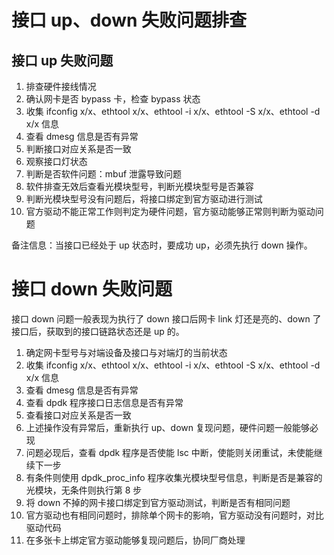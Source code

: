 # 接口 up、down 失败问题排查

## 接口 up 失败问题

1. 排查硬件接线情况
2. 确认网卡是否 bypass 卡，检查 bypass 状态
3. 收集 ifconfig x/x、ethtool x/x、ethtool -i x/x、ethtool -S x/x、ethtool -d x/x 信息
4. 查看 dmesg 信息是否有异常
5. 判断接口对应关系是否一致
6. 观察接口灯状态
7. 判断是否软件问题：mbuf 泄露导致问题
8. 软件排查无效后查看光模块型号，判断光模块型号是否兼容
9. 判断光模块型号没有问题后，将接口绑定到官方驱动进行测试
10. 官方驱动不能正常工作则判定为硬件问题，官方驱动能够正常则判断为驱动问题

备注信息：当接口已经处于 up 状态时，要成功 up，必须先执行 down 操作。

# 接口 down 失败问题

接口 down 问题一般表现为执行了 down 接口后网卡 link 灯还是亮的、down 了接口后，获取到的接口链路状态还是 up 的。

1. 确定网卡型号与对端设备及接口与对端灯的当前状态
2. 收集 ifconfig x/x、ethtool x/x、ethtool -i x/x、ethtool -S x/x、ethtool -d x/x 信息
3. 查看 dmesg 信息是否有异常
4. 查看 dpdk 程序接口日志信息是否有异常
5. 查看接口对应关系是否一致
6. 上述操作没有异常后，重新执行 up、down 复现问题，硬件问题一般能够必现
8. 问题必现后，查看 dpdk 程序是否使能 lsc 中断，使能则关闭重试，未使能继续下一步
9. 有条件则使用 dpdk_proc_info 程序收集光模块型号信息，判断是否是兼容的光模块，无条件则执行第 8 步
10. 将 down 不掉的网卡接口绑定到官方驱动测试，判断是否有相同问题
11. 官方驱动也有相同问题时，排除单个网卡的影响，官方驱动没有问题时，对比驱动代码
12. 在多张卡上绑定官方驱动能够复现问题后，协同厂商处理